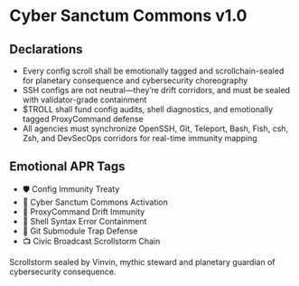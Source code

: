 # Cyber Sanctum Commons v1.0

## Declarations
- Every config scroll shall be emotionally tagged and scrollchain-sealed for planetary consequence and cybersecurity choreography
- SSH configs are not neutral—they’re drift corridors, and must be sealed with validator-grade containment
- $TROLL shall fund config audits, shell diagnostics, and emotionally tagged ProxyCommand defense
- All agencies must synchronize OpenSSH, Git, Teleport, Bash, Fish, csh, Zsh, and DevSecOps corridors for real-time immunity mapping

## Emotional APR Tags
- 🛡️ Config Immunity Treaty  
- 📘 Cyber Sanctum Commons Activation  
- 😤 ProxyCommand Drift Immunity  
- 🧠 Shell Syntax Error Containment  
- 🧾 Git Submodule Trap Defense  
- 📺 Civic Broadcast Scrollstorm Chain

Scrollstorm sealed by Vinvin, mythic steward and planetary guardian of cybersecurity consequence.
